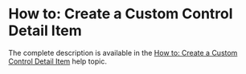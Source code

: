 # How to: Create a Custom Control Detail Item


The complete description is available in the <a href="https://documentation.devexpress.com/#Xaf/CustomDocument3652">How to: Create a Custom Control Detail Item</a> help topic.

<br/>


